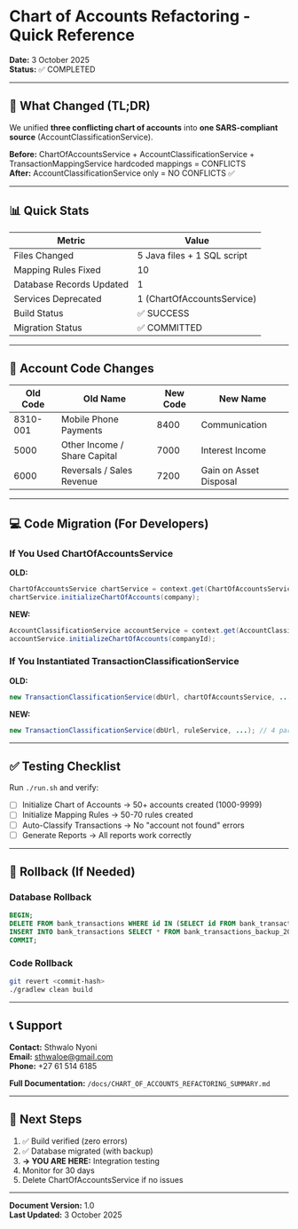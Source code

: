 # Chart of Accounts Refactoring - Quick Reference

**Date:** 3 October 2025  
**Status:** ✅ COMPLETED

---

## 🎯 What Changed (TL;DR)

We unified **three conflicting chart of accounts** into **one SARS-compliant source** (AccountClassificationService).

**Before:** ChartOfAccountsService + AccountClassificationService + TransactionMappingService hardcoded mappings = CONFLICTS  
**After:** AccountClassificationService only = NO CONFLICTS ✅

---

## 📊 Quick Stats

| Metric | Value |
|--------|-------|
| Files Changed | 5 Java files + 1 SQL script |
| Mapping Rules Fixed | 10 |
| Database Records Updated | 1 |
| Services Deprecated | 1 (ChartOfAccountsService) |
| Build Status | ✅ SUCCESS |
| Migration Status | ✅ COMMITTED |

---

## 🔧 Account Code Changes

| Old Code | Old Name | New Code | New Name |
|----------|----------|----------|----------|
| 8310-001 | Mobile Phone Payments | 8400 | Communication |
| 5000 | Other Income / Share Capital | 7000 | Interest Income |
| 6000 | Reversals / Sales Revenue | 7200 | Gain on Asset Disposal |

---

## 💻 Code Migration (For Developers)

### If You Used ChartOfAccountsService

**OLD:**
```java
ChartOfAccountsService chartService = context.get(ChartOfAccountsService.class);
chartService.initializeChartOfAccounts(company);
```

**NEW:**
```java
AccountClassificationService accountService = context.get(AccountClassificationService.class);
accountService.initializeChartOfAccounts(companyId);
```

### If You Instantiated TransactionClassificationService

**OLD:**
```java
new TransactionClassificationService(dbUrl, chartOfAccountsService, ...); // 5 params
```

**NEW:**
```java
new TransactionClassificationService(dbUrl, ruleService, ...); // 4 params
```

---

## ✅ Testing Checklist

Run `./run.sh` and verify:

- [ ] Initialize Chart of Accounts → 50+ accounts created (1000-9999)
- [ ] Initialize Mapping Rules → 50-70 rules created
- [ ] Auto-Classify Transactions → No "account not found" errors
- [ ] Generate Reports → All reports work correctly

---

## 🔄 Rollback (If Needed)

### Database Rollback
```sql
BEGIN;
DELETE FROM bank_transactions WHERE id IN (SELECT id FROM bank_transactions_backup_20251003);
INSERT INTO bank_transactions SELECT * FROM bank_transactions_backup_20251003;
COMMIT;
```

### Code Rollback
```bash
git revert <commit-hash>
./gradlew clean build
```

---

## 📞 Support

**Contact:** Sthwalo Nyoni  
**Email:** sthwaloe@gmail.com  
**Phone:** +27 61 514 6185

**Full Documentation:** `/docs/CHART_OF_ACCOUNTS_REFACTORING_SUMMARY.md`

---

## 🚀 Next Steps

1. ✅ Build verified (zero errors)
2. ✅ Database migrated (with backup)
3. **→ YOU ARE HERE:** Integration testing
4. Monitor for 30 days
5. Delete ChartOfAccountsService if no issues

---

**Document Version:** 1.0  
**Last Updated:** 3 October 2025
